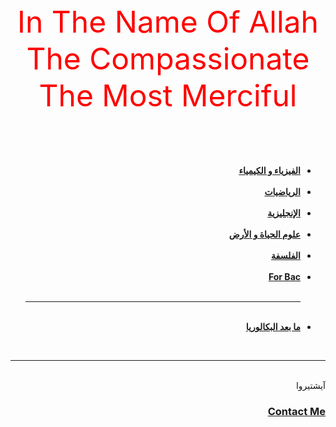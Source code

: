 <!DOCTYPE html>
<html lang="ar" dir="rtl">
 <head>
  <meta charset="utf-8">
  <title>Bac</title>
  <link rel="stylesheet" href="master0.css">
  <link rel="icon" href="favicon0.ico">

  </head>
  <body>
     <center><font size="7" color="red">In The Name Of Allah The Compassionate The Most Merciful</font></center><br><br><br><br>
     <ul>
       <li><strong><a href="1.html">الفيزياء و الكيمياء</a></strong></li><br>
       <li><strong><a href="2.html">الرياضيات</a></strong></li><br>
       <li><strong><a href="3.html">الإنجليزية</a></strong></li><br>
       <li><strong><a href="4.html">علوم الحياة و الأرض</a></strong></li><br>
       <li><strong><a href="5.html">الفلسفة</a></strong></li><br>
       <li><a href="for-bac"><strong>For Bac</strong></a></li><br>
       <hr class="hr"><br>
       <li><strong><a href="6.html">ما بعد البكالوريا</a></strong></li>
    </ul><br><hr class="hr"><br><font>آيشتيروا</font><br>
      <viedo controles src="vide.mp4" width="400px"></video>
      <a href="contact-me.html"><h3>Contact Me</h3></a>
  </body>
</html>

